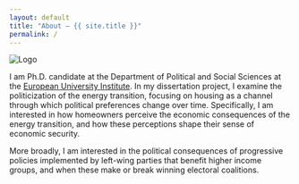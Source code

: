 ```yaml
---
layout: default
title: "About — {{ site.title }}"
permalink: /
---
```


<img class="profile" src="{{ site.logo | relative_url }}" alt="Logo" />

I am Ph.D. candidate at the Department of Political and Social Sciences at the [European University Institute](https://www.eui.eu/en/academic-units/political-and-social-sciences). In my dissertation project, I examine the politicization of the energy transition, focusing on housing as a channel through which political preferences change over time. Specifically, I am interested in how homeowners perceive the economic consequences of the energy transition, and how these perceptions shape their sense of economic security.

More broadly, I am interested in the political consequences of progressive policies implemented by left-wing parties that benefit higher income groups, and when these make or break winning electoral coalitions.

